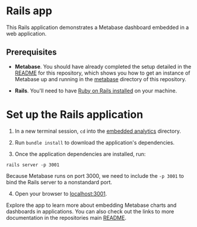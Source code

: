 # Rails app

This Rails application demonstrates a Metabase dashboard embedded in a web application.

## Prerequisites

- **Metabase**. You should have already completed the setup detailed in the [README](../README.md) for this repository, which shows you how to get an instance of Metabase up and running in the [metabase](../metabase) directory of this repository.

- **Rails**. You'll need to have [Ruby on Rails installed](https://guides.rubyonrails.org/getting_started.html) on your machine.

# Set up the Rails application

1. In a new terminal session, `cd` into the [embedded analytics](/embedded-analytics) directory.

2. Run `bundle install` to download the application's dependencies.

3. Once the application dependencies are installed, run:

```shell
rails server -p 3001
```
Because Metabase runs on port 3000, we need to include the `-p 3001` to bind the Rails server to a nonstandard port.

4. Open your browser to [localhost:3001](localhost:3001).

Explore the app to learn more about embedding Metabase charts and dashboards in applications. You can also check out the links to more documentation in the repositories main [README](../README.md).

